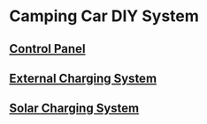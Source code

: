 # Camping Car DIY System

## [Control Panel](control-panel#readme)
## [External Charging System](external-charging-system#readme)
## [Solar Charging System](solar-charging-system#readme)
